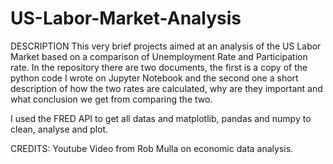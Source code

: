 # US-Labor-Market-Analysis

DESCRIPTION
This very brief projects aimed at an analysis of the US Labor Market based on a comparison of Unemployment Rate and Participation rate.
In the repository there are two documents, the first is a copy of the python code I wrote on Jupyter Notebook and the second one a short description of how the two rates are calculated, why are they important and what conclusion we get from comparing the two.

I used the FRED API to get all datas and matplotlib, pandas and numpy to clean, analyse and plot.

CREDITS:
Youtube Video from Rob Mulla on economic data analysis.
